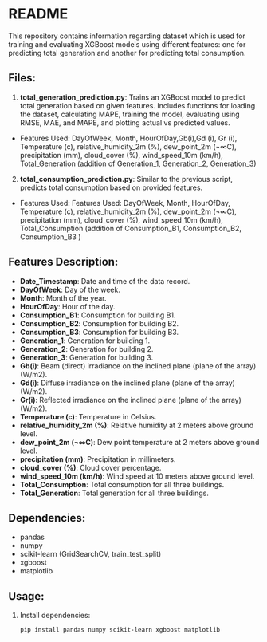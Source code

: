 # README

This repository contains information regarding dataset which is used for training and evaluating XGBoost models using different features: one for predicting total generation and another for predicting total consumption.

## Files:
1. **total_generation_prediction.py**: Trains an XGBoost model to predict total generation based on given features. Includes functions for loading the dataset, calculating MAPE, training the model, evaluating using RMSE, MAE, and MAPE, and plotting actual vs predicted values.
- Features Used: DayOfWeek, Month, HourOfDay,Gb(i),Gd (i), Gr (i), Temperature (c), relative_humidity_2m (%), dew_point_2m (¬∞C), precipitation (mm), cloud_cover (%), wind_speed_10m (km/h), Total_Generation (addition of Generation_1, Generation_2, Generation_3)
2. **total_consumption_prediction.py**: Similar to the previous script, predicts total consumption based on provided features.
- Features Used: Features Used: DayOfWeek, Month, HourOfDay, Temperature (c), relative_humidity_2m (%), dew_point_2m (¬∞C), precipitation (mm), cloud_cover (%), wind_speed_10m (km/h), Total_Consumption (addition of Consumption_B1, Consumption_B2, Consumption_B3 )

## Features Description:
- **Date_Timestamp**: Date and time of the data record.
- **DayOfWeek**: Day of the week.
- **Month**: Month of the year.
- **HourOfDay**: Hour of the day.
- **Consumption_B1**: Consumption for building B1.
- **Consumption_B2**: Consumption for building B2.
- **Consumption_B3**: Consumption for building B3.
- **Generation_1**: Generation for building 1.
- **Generation_2**: Generation for building 2.
- **Generation_3**: Generation for building 3.
- **Gb(i)**: Beam (direct) irradiance on the inclined plane (plane of the array) (W/m2).
- **Gd(i)**: Diffuse irradiance on the inclined plane (plane of the array) (W/m2).
- **Gr(i)**: Reflected irradiance on the inclined plane (plane of the array) (W/m2).
- **Temperature (c)**: Temperature in Celsius.
- **relative_humidity_2m (%)**: Relative humidity at 2 meters above ground level.
- **dew_point_2m (¬∞C)**: Dew point temperature at 2 meters above ground level.
- **precipitation (mm)**: Precipitation in millimeters.
- **cloud_cover (%)**: Cloud cover percentage.
- **wind_speed_10m (km/h)**: Wind speed at 10 meters above ground level.
- **Total_Consumption**: Total consumption for all three buildings.
- **Total_Generation**: Total generation for all three buildings.


## Dependencies:
- pandas
- numpy
- scikit-learn (GridSearchCV, train_test_split)
- xgboost
- matplotlib

## Usage:
1. Install dependencies:
   ```bash
   pip install pandas numpy scikit-learn xgboost matplotlib

